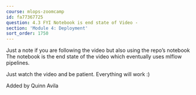 ```yaml
---
course: mlops-zoomcamp
id: fa77367725
question: 4.3 FYI Notebook is end state of Video -
section: 'Module 4: Deployment'
sort_order: 1750
---
```


Just a note if you are following the video but also using the repo’s notebook The notebook is the end state of the video which eventually uses mlflow pipelines.

Just watch the video and be patient. Everything will work :)

Added by Quinn Avila


